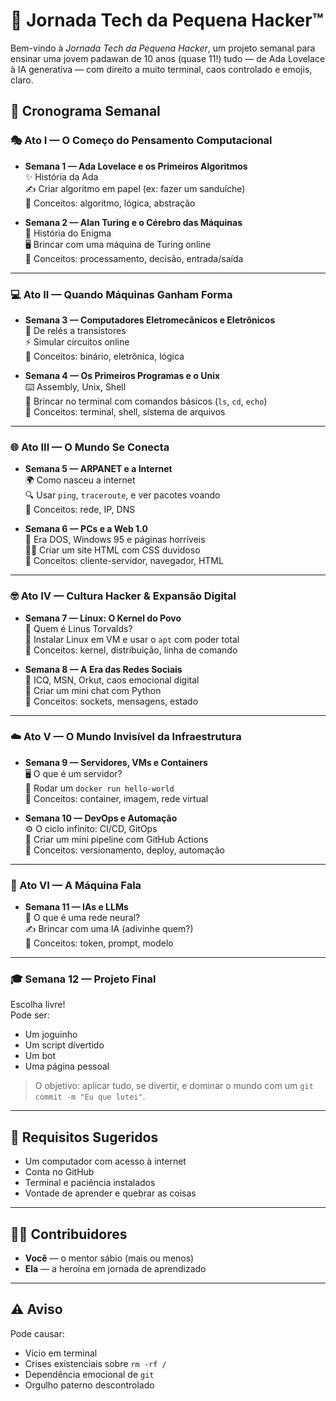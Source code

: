 # 🧠 Jornada Tech da Pequena Hacker™️

Bem-vindo à *Jornada Tech da Pequena Hacker*, um projeto semanal para ensinar uma jovem padawan de 10 anos (quase 11!) tudo — de Ada Lovelace à IA generativa — com direito a muito terminal, caos controlado e emojis, claro.

## 📅 Cronograma Semanal

### 🎭 Ato I — O Começo do Pensamento Computacional

- **Semana 1 — Ada Lovelace e os Primeiros Algoritmos**  
  ✨ História da Ada  
  ✍️ Criar algoritmo em papel (ex: fazer um sanduíche)  
  🧠 Conceitos: algoritmo, lógica, abstração  

- **Semana 2 — Alan Turing e o Cérebro das Máquinas**  
  🔐 História do Enigma  
  🖥️ Brincar com uma máquina de Turing online  
  🧠 Conceitos: processamento, decisão, entrada/saída  

---

### 💻 Ato II — Quando Máquinas Ganham Forma

- **Semana 3 — Computadores Eletromecânicos e Eletrônicos**  
  🔌 De relés a transistores  
  ⚡ Simular circuitos online  
  🧠 Conceitos: binário, eletrônica, lógica  

- **Semana 4 — Os Primeiros Programas e o Unix**  
  ⌨️ Assembly, Unix, Shell  
  💬 Brincar no terminal com comandos básicos (`ls`, `cd`, `echo`)  
  🧠 Conceitos: terminal, shell, sistema de arquivos  

---

### 🌐 Ato III — O Mundo Se Conecta

- **Semana 5 — ARPANET e a Internet**  
  🌍 Como nasceu a internet  
  🔍 Usar `ping`, `traceroute`, e ver pacotes voando  
  🧠 Conceitos: rede, IP, DNS  

- **Semana 6 — PCs e a Web 1.0**  
  💾 Era DOS, Windows 95 e páginas horríveis  
  🧑‍🎨 Criar um site HTML com CSS duvidoso  
  🧠 Conceitos: cliente-servidor, navegador, HTML  

---

### 🤓 Ato IV — Cultura Hacker & Expansão Digital

- **Semana 7 — Linux: O Kernel do Povo**  
  🐧 Quem é Linus Torvalds?  
  🔧 Instalar Linux em VM e usar o `apt` com poder total  
  🧠 Conceitos: kernel, distribuição, linha de comando  

- **Semana 8 — A Era das Redes Sociais**  
  💬 ICQ, MSN, Orkut, caos emocional digital  
  🐍 Criar um mini chat com Python  
  🧠 Conceitos: sockets, mensagens, estado  

---

### ☁️ Ato V — O Mundo Invisível da Infraestrutura

- **Semana 9 — Servidores, VMs e Containers**  
  🖥️ O que é um servidor?  
  🐳 Rodar um `docker run hello-world`  
  🧠 Conceitos: container, imagem, rede virtual  

- **Semana 10 — DevOps e Automação**  
  ⚙️ O ciclo infinito: CI/CD, GitOps  
  🚀 Criar um mini pipeline com GitHub Actions  
  🧠 Conceitos: versionamento, deploy, automação  

---

### 🤖 Ato VI — A Máquina Fala

- **Semana 11 — IAs e LLMs**  
  🧬 O que é uma rede neural?  
  ✍️ Brincar com uma IA (adivinhe quem?)  
  🧠 Conceitos: token, prompt, modelo  

---

### 🎓 Semana 12 — Projeto Final  
Escolha livre!  
Pode ser:
- Um joguinho
- Um script divertido
- Um bot
- Uma página pessoal

> O objetivo: aplicar tudo, se divertir, e dominar o mundo com um `git commit -m "Eu que lutei"`.

---

## 🧰 Requisitos Sugeridos
- Um computador com acesso à internet  
- Conta no GitHub  
- Terminal e paciência instalados  
- Vontade de aprender e quebrar as coisas  

---

## 🧙‍♂️ Contribuidores
- **Você** — o mentor sábio (mais ou menos)
- **Ela** — a heroína em jornada de aprendizado

---

## ⚠️ Aviso
Pode causar:
- Vício em terminal  
- Crises existenciais sobre `rm -rf /`  
- Dependência emocional de `git`  
- Orgulho paterno descontrolado  
